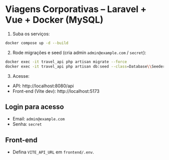 # Viagens Corporativas – Laravel + Vue + Docker (MySQL)
1) Suba os serviços:
```bash
docker compose up -d --build
```
2) Rode migrações e seed (cria admin `admin@example.com` / `secret`):
```bash
docker exec -it travel_api php artisan migrate --force
docker exec -it travel_api php artisan db:seed --class=Database\\Seeders\\AdminUserSeeder --force
```
3) Acesse:
- API: http://localhost:8080/api
- Front-end (Vite dev): http://localhost:5173

## Login para acesso
- Email: `admin@example.com`
- Senha: `secret`

## Front-end
- Defina `VITE_API_URL` em `frontend/.env`.

